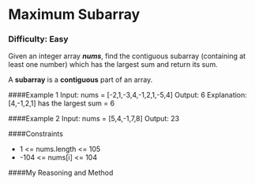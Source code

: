 # Maximum Subarray
### Difficulty: Easy

Given an integer array **_nums_**, find the contiguous subarray (containing at least one number) which has the largest sum and return its sum.

A **subarray** is a **contiguous** part of an array.

####Example 1
    Input: nums = [-2,1,-3,4,-1,2,1,-5,4]
    Output: 6
    Explanation: [4,-1,2,1] has the largest sum = 6

####Example 2
    Input: nums = [5,4,-1,7,8]
    Output: 23
    
####Constraints 
- 1 <= nums.length <= 105
- -104 <= nums[i] <= 104


####My Reasoning and Method


